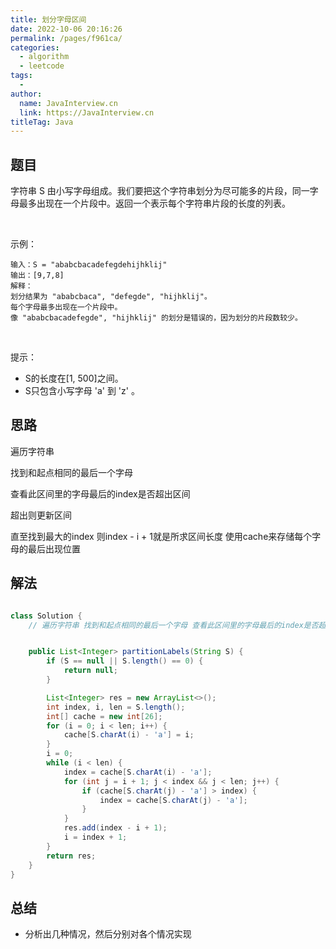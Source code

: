 ```yaml
---
title: 划分字母区间
date: 2022-10-06 20:16:26
permalink: /pages/f961ca/
categories:
  - algorithm
  - leetcode
tags:
  - 
author: 
  name: JavaInterview.cn
  link: https://JavaInterview.cn
titleTag: Java
---
```


## 题目

字符串 S 由小写字母组成。我们要把这个字符串划分为尽可能多的片段，同一字母最多出现在一个片段中。返回一个表示每个字符串片段的长度的列表。

 

示例：

    输入：S = "ababcbacadefegdehijhklij"
    输出：[9,7,8]
    解释：
    划分结果为 "ababcbaca", "defegde", "hijhklij"。
    每个字母最多出现在一个片段中。
    像 "ababcbacadefegde", "hijhklij" 的划分是错误的，因为划分的片段数较少。
 

提示：

- S的长度在[1, 500]之间。
- S只包含小写字母 'a' 到 'z' 。

## 思路

遍历字符串 

找到和起点相同的最后一个字母 

查看此区间里的字母最后的index是否超出区间 

超出则更新区间 

直至找到最大的index 则index - i + 1就是所求区间长度 使用cache来存储每个字母的最后出现位置

## 解法
```java

class Solution {
    // 遍历字符串 找到和起点相同的最后一个字母 查看此区间里的字母最后的index是否超出区间 超出则更新区间 直至找到最大的index 则index - i + 1就是所求区间长度 使用cache来存储每个字母的最后出现位置


    public List<Integer> partitionLabels(String S) {
        if (S == null || S.length() == 0) {
            return null;
        }

        List<Integer> res = new ArrayList<>();
        int index, i, len = S.length();
        int[] cache = new int[26];
        for (i = 0; i < len; i++) {
            cache[S.charAt(i) - 'a'] = i;
        }
        i = 0;
        while (i < len) {
            index = cache[S.charAt(i) - 'a'];
            for (int j = i + 1; j < index && j < len; j++) {
                if (cache[S.charAt(j) - 'a'] > index) {
                    index = cache[S.charAt(j) - 'a'];
                }
            }
            res.add(index - i + 1);
            i = index + 1;
        }
        return res;
    }
}
```

## 总结

- 分析出几种情况，然后分别对各个情况实现 
